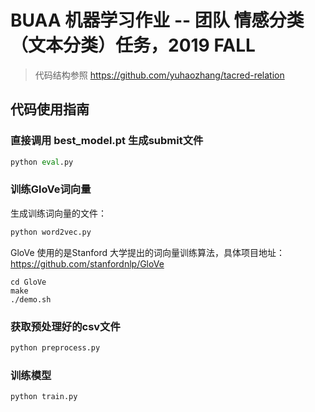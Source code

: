 # BUAA 机器学习作业 -- 团队 情感分类（文本分类）任务，2019 FALL

> 代码结构参照 https://github.com/yuhaozhang/tacred-relation 

## 代码使用指南
### 直接调用 best_model.pt 生成submit文件
```python
python eval.py
```
### 训练GloVe词向量
生成训练词向量的文件：

```python
python word2vec.py
```
GloVe 使用的是Stanford 大学提出的词向量训练算法，具体项目地址：https://github.com/stanfordnlp/GloVe
```shell
cd GloVe
make 
./demo.sh
```

### 获取预处理好的csv文件
```python
python preprocess.py
```

### 训练模型
```python
python train.py
```



